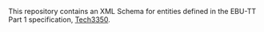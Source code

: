 This repository contains an XML Schema for entities defined in the EBU-TT Part 1 specification,
[Tech3350](https://tech.ebu.ch/publications/tech3350).
